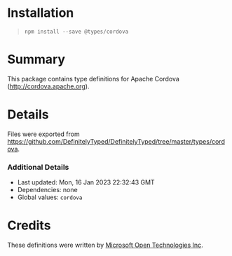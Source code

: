 # Installation
> `npm install --save @types/cordova`

# Summary
This package contains type definitions for Apache Cordova (http://cordova.apache.org).

# Details
Files were exported from https://github.com/DefinitelyTyped/DefinitelyTyped/tree/master/types/cordova.

### Additional Details
 * Last updated: Mon, 16 Jan 2023 22:32:43 GMT
 * Dependencies: none
 * Global values: `cordova`

# Credits
These definitions were written by [Microsoft Open Technologies Inc](http://msopentech.com).

